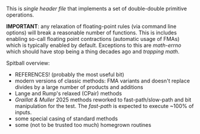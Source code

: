 
This is *single header file* that implements a set of double-double primitive operations.

**IMPORTANT**:  any relaxation of floating-point rules (via command line options) will break a
reasonable number of functions. This is includes enabling so-call floating point contractions
(automatic usage of FMAs) which is typically enabled by default. Exceptions to this are 
*math-errno* which should have stop being a thing decades ago and *trapping math*.

Spitball overview:
* REFERENCES! (probably the most useful bit)
* modern versions of classic methods: FMA variants and doesn't replace divides by a large
number of products and additions
* Lange and Rump's relaxed (CPair) methods
* *Graillat & Muller* 2025 methods reworked to fast-path/slow-path and bit manipulation for the test. The *fast-path* is expected to execute ~100% of inputs.
* some special casing of standard methods
* some (not to be trusted too much) homegrown routines

